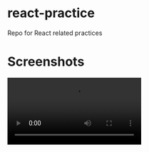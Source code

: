# react-practice
Repo for React related practices


# Screenshots

![Test Image 6](https://github.com/cyclades1/react-practice/tree/main/Readmecontent/demovideo.mp4)
